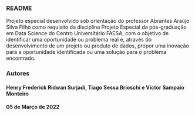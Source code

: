### README

Projeto especial desenvolvido sob orientação do professor Abrantes Araújo Silva Filho como requisito da disciplina Projeto Especial da pós-graduação em Data Science do Centro Universitário FAESA, com o objetivo de identificar uma oportunidade ou problema real e, através do desenvolvimento de um projeto ou produto de dados, propor uma inovação para a oportunidade identificada ou uma solução para o problema encontrado.

###     Autores

####    Henry Frederick Ridwan Surjadi, Tiago Sessa Brioschi e Victor Sampaio Monteiro
####    05 de Março de 2022
